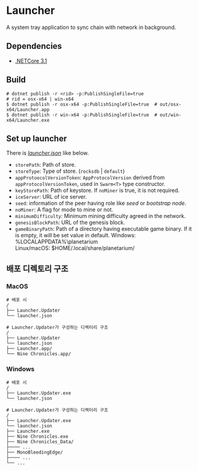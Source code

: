 # Launcher

A system tray application to sync chain with network in background.

## Dependencies

- [.NETCore 3.1]

[.NETCore 3.1]: https://dotnet.microsoft.com/download/dotnet-core/3.1

## Build

```/bin/bash
# dotnet publish -r <rid> -p:PublishSingleFile=true
# rid = osx-x64 | win-x64
$ dotnet publish -r osx-x64 -p:PublishSingleFile=true  # out/osx-x64/Launcher.app
$ dotnet publish -r win-x64 -p:PublishSingleFile=true  # out/win-x64/Launcher.exe
```


## Set up launcher

There is [*launcher.json*][launcher-json] like below.

- `storePath`: Path of store.
- `storeType`: Type of store. (`rocksdb` | `default`)
- `appProtoocolVersionToken`: `AppProtocolVersion` derived from `appProtocolVersionToken`, used in `Swarm<T>` type constructor.
- `keyStorePath`: Path of keystore. If `noMiner` is true, it is not required.
- `iceServer`: URL of ice server.
- `seed`: information of the peer having role like *seed* or *bootstrap node*.
- `noMiner`: A flag for mode to mine or not.
- `minimumDifficulty`: Minimum mining difficulty agreed in the network.
- `genesisBlockPath`: URL of the genesis block.
- `gameBinaryPath`: Path of a directory having executable game binary. If it is empty, it will be set value in default.
   Windows: %LOCALAPPDATA%\planetarium\
   Linux/macOS: $HOME/.local/share/planetarium/


[launcher-json]: ./resources/launcher.json


## 배포 디렉토리 구조

### MacOS

```text
# 배포 시
/
├── Launcher.Updater
└── launcher.json

# Launcher.Updater가 구성하는 디렉터리 구조
/
├── Launcher.Updater
└── launcher.json
├── Launcher.app/
└── Nine Chronicles.app/
```


### Windows

```text
# 배포 시
/
├── Launcher.Updater.exe
└── launcher.json

# Launcher.Updater가 구성하는 디렉터리 구조
/
├── Launcher.Updater.exe
└── launcher.json
├── Launcher.exe
├── Nine Chronicles.exe
├── Nine Chronicles_Data/
├──── ...
├── MonoBleedingEdge/
├──── ...
└── ...
```

